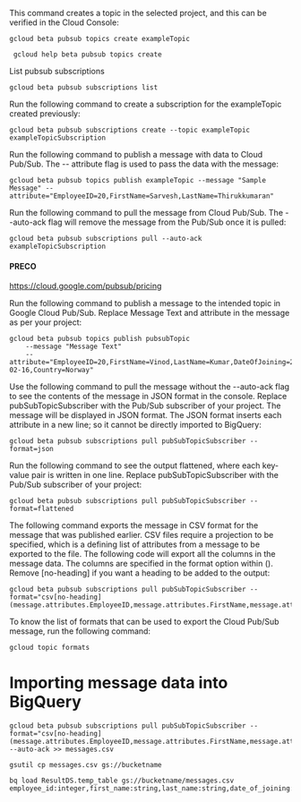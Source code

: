 

This command creates a topic in the selected project, and this can be verified in the Cloud Console:
```
gcloud beta pubsub topics create exampleTopic
```
```
 gcloud help beta pubsub topics create
```

List pubsub subscriptions 
```
gcloud beta pubsub subscriptions list
```


Run the following command to create a subscription for the exampleTopic created previously:
```
gcloud beta pubsub subscriptions create --topic exampleTopic exampleTopicSubscription
```

Run the following command to publish a message with data to Cloud Pub/Sub. The -- attribute flag is used to pass the data with the message:
```
gcloud beta pubsub topics publish exampleTopic --message "Sample Message" --attribute="EmployeeID=20,FirstName=Sarvesh,LastName=Thirukkumaran"
```


Run the following command to pull the message from Cloud Pub/Sub. 
The --auto-ack flag will remove the message from the Pub/Sub once it is pulled:
```
gcloud beta pubsub subscriptions pull --auto-ack exampleTopicSubscription
``` 

#### PRECO
https://cloud.google.com/pubsub/pricing


Run the following command to publish a message to the intended topic in Google Cloud Pub/Sub. Replace Message Text and attribute in the message as per your project:
```
gcloud beta pubsub topics publish pubsubTopic 
	--message "Message Text" 
	--attribute="EmployeeID=20,FirstName=Vinod,LastName=Kumar,DateOfJoining=2016-02-16,Country=Norway"
```

Use the following command to pull the message without the --auto-ack flag to see the contents of the message in JSON format in the console. Replace pubSubTopicSubscriber with the Pub/Sub subscriber of your project. The message will be displayed in JSON format. The JSON format inserts each attribute in a new line; so it cannot be directly imported to BigQuery:
```
gcloud beta pubsub subscriptions pull pubSubTopicSubscriber --format=json
```


Run the following command to see the output flattened, where each key-value pair is written in one line. Replace pubSubTopicSubscriber with the Pub/Sub subscriber of your project:
```
gcloud beta pubsub subscriptions pull pubSubTopicSubscriber --format=flattened
```

The following command exports the message in CSV format for the message that was published earlier. CSV files require a projection to be specified, which is a defining list of attributes from a message to be exported to the file. The following code will export all the columns in the message data. The columns are specified in the format option within (). Remove [no-heading] if you want a heading to be added to the output:
```
gcloud beta pubsub subscriptions pull pubSubTopicSubscriber --format="csv[no-heading](message.attributes.EmployeeID,message.attributes.FirstName,message.attributes.LastName,message.attributes.DateOfJoining,message.attributes.Country)"
```

To know the list of formats that can be used to export the Cloud Pub/Sub message, run the following command:
```
gcloud topic formats
```


# Importing message data into BigQuery

```
gcloud beta pubsub subscriptions pull pubSubTopicSubscriber --format="csv[no-heading](message.attributes.EmployeeID,message.attributes.FirstName,message.attributes.LastName,message.attributes.DateOfJoining,message.attributes.Country)" --auto-ack >> messages.csv

gsutil cp messages.csv gs://bucketname

bq load ResultDS.temp_table gs://bucketname/messages.csv employee_id:integer,first_name:string,last_name:string,date_of_joining:datetime,country:string


```


